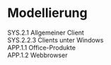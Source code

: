 # Modellierung
SYS.2.1 Allgemeiner Client</br>
SYS.2.2.3 Clients unter Windows</br>
APP.1.1 Office-Produkte</br>
APP.1.2 Webbrowser</br>
